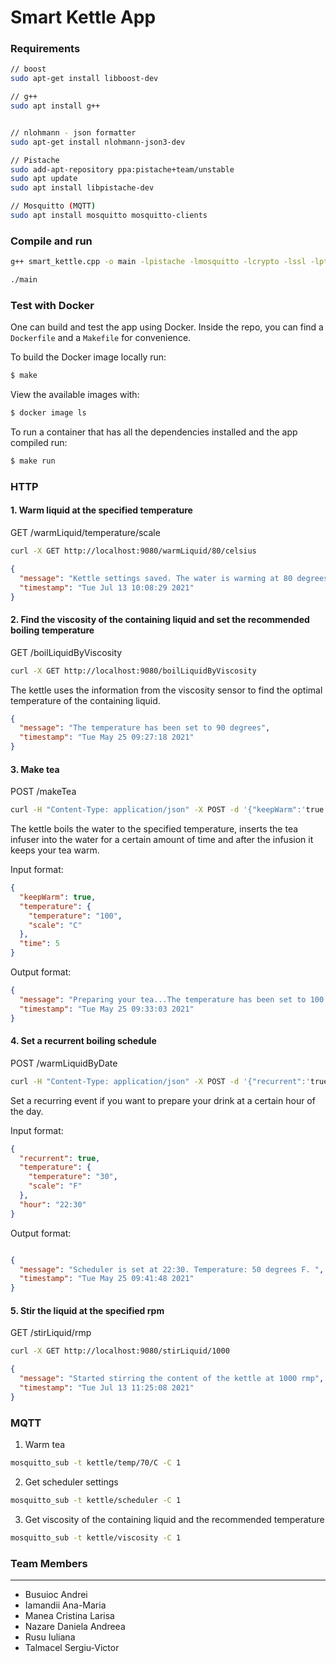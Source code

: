 # Smart Kettle App

### Requirements

```bash
// boost
sudo apt-get install libboost-dev

// g++
sudo apt install g++


// nlohmann - json formatter
sudo apt-get install nlohmann-json3-dev

// Pistache
sudo add-apt-repository ppa:pistache+team/unstable
sudo apt update
sudo apt install libpistache-dev

// Mosquitto (MQTT)
sudo apt install mosquitto mosquitto-clients
```

### Compile and run

```bash
g++ smart_kettle.cpp -o main -lpistache -lmosquitto -lcrypto -lssl -lpthread  -std=c++17

./main
```

### Test with Docker
One can build and test the app using Docker. Inside the repo, you can find a `Dockerfile` and a `Makefile` for convenience.

To build the Docker image locally run:
```bash
$ make
```

View the available images with:
```bash
$ docker image ls
```

To run a container that has all the dependencies installed and the app compiled run:
```bash
$ make run
```

### HTTP

#### 1. Warm liquid at the specified temperature

GET /warmLiquid/temperature/scale

```bash
curl -X GET http://localhost:9080/warmLiquid/80/celsius
```

```json
{
  "message": "Kettle settings saved. The water is warming at 80 degrees celsius",
  "timestamp": "Tue Jul 13 10:08:29 2021"
}
```
#### 2. Find the viscosity of the containing liquid and set the recommended boiling temperature

GET /boilLiquidByViscosity

```bash
curl -X GET http://localhost:9080/boilLiquidByViscosity
```

The kettle uses the information from the viscosity sensor to find the optimal temperature of the containing liquid.

```json
{
  "message": "The temperature has been set to 90 degrees",
  "timestamp": "Tue May 25 09:27:18 2021"
}
```

#### 3. Make tea

POST /makeTea

```bash
curl -H "Content-Type: application/json" -X POST -d '{"keepWarm":'true', "temperature": {"temperature":"100", "scale":"C"}, "time":'5'}' http://localhost:9080/makeTea
```

The kettle boils the water to the specified temperature, inserts the tea infuser into the water for a certain amount of time and after the infusion it keeps your tea warm.

Input format:

```json
{
  "keepWarm": true,
  "temperature": {
    "temperature": "100",
    "scale": "C"
  },
  "time": 5
}
```

Output format:

```json
{
  "message": "Preparing your tea...The temperature has been set to 100 C degrees. Infusion time: 5 minutes. ",
  "timestamp": "Tue May 25 09:33:03 2021"
}
```

#### 4. Set a recurrent boiling schedule

POST /warmLiquidByDate

```bash
curl -H "Content-Type: application/json" -X POST -d '{"recurrent":'true', "temperature": {"temperature":"30", "scale":"F"}, "hour":"22:30"}' http://localhost:9080/warmLiquidByDate
```

Set a recurring event if you want to prepare your drink at a certain hour of the day.

Input format:

```json
{
  "recurrent": true,
  "temperature": {
    "temperature": "30",
    "scale": "F"
  },
  "hour": "22:30"
}
```

Output format:

```json

{
  "message": "Scheduler is set at 22:30. Temperature: 50 degrees F. ",
  "timestamp": "Tue May 25 09:41:48 2021"
}
```

#### 5. Stir the liquid at the specified rpm

GET /stirLiquid/rmp

```bash
curl -X GET http://localhost:9080/stirLiquid/1000
```

```json
{
  "message": "Started stirring the content of the kettle at 1000 rmp",
  "timestamp": "Tue Jul 13 11:25:08 2021"
}
```

### MQTT

1. Warm tea

```bash
mosquitto_sub -t kettle/temp/70/C -C 1
```

2. Get scheduler settings

```bash
mosquitto_sub -t kettle/scheduler -C 1
```

3. Get viscosity of the containing liquid and the recommended temperature

```bash
mosquitto_sub -t kettle/viscosity -C 1
```

### Team Members
<hr/>

- Busuioc Andrei
- Iamandii Ana-Maria
- Manea Cristina Larisa
- Nazare Daniela Andreea
- Rusu Iuliana
- Talmacel Sergiu-Victor
